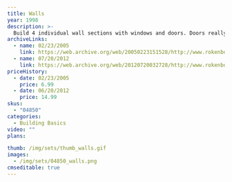 ```yaml
---
title: Walls
year: 1998
description: >-
  Build 4 individual wall sections with windows and doors. Doors really open and close. Includes 33 pieces.
archiveLinks:
  - name: 02/23/2005
    link: https://web.archive.org/web/20050223151528/http://www.rokenbok.com/catalog/pd_bb_walls.html
  - name: 07/20/2012
    link: https://web.archive.org/web/20120720032728/http://www.rokenbok.com/estore/construction/walls
priceHistory:
  - date: 02/23/2005
    price: 6.99
  - date: 06/20/2012
    price: 14.99
skus:
  - "04850"
categories: 
  - Building Basics
video: ""
plans:

thumb: /img/sets/thumb_walls.gif
images:
  - /img/sets/04850_walls.png
cmseditable: true
---
```

